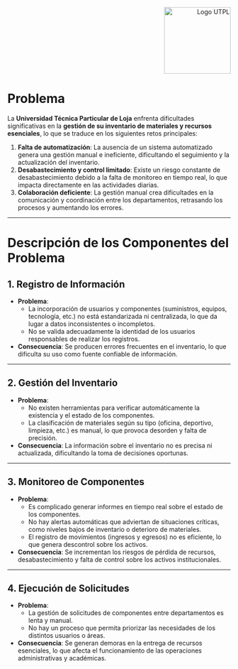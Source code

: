 <p align="right">
  <img src="https://i.postimg.cc/13qQdqZs/utpllogo.png" alt="Logo UTPL" width="150"/>
</p>


# **Problema**
La **Universidad Técnica Particular de Loja** enfrenta dificultades significativas en la **gestión de su inventario de materiales y recursos esenciales**, lo que se traduce en los siguientes retos principales:

1. **Falta de automatización**: La ausencia de un sistema automatizado genera una gestión manual e ineficiente, dificultando el seguimiento y la actualización del inventario.
2. **Desabastecimiento y control limitado**: Existe un riesgo constante de desabastecimiento debido a la falta de monitoreo en tiempo real, lo que impacta directamente en las actividades diarias.
3. **Colaboración deficiente**: La gestión manual crea dificultades en la comunicación y coordinación entre los departamentos, retrasando los procesos y aumentando los errores.

---

# **Descripción de los Componentes del Problema**

## 1. Registro de Información
- **Problema**: 
  - La incorporación de usuarios y componentes (suministros, equipos, tecnología, etc.) no está estandarizada ni centralizada, lo que da lugar a datos inconsistentes o incompletos.
  - No se valida adecuadamente la identidad de los usuarios responsables de realizar los registros.
- **Consecuencia**: Se producen errores frecuentes en el inventario, lo que dificulta su uso como fuente confiable de información.

---

## 2. Gestión del Inventario
- **Problema**:
  - No existen herramientas para verificar automáticamente la existencia y el estado de los componentes.
  - La clasificación de materiales según su tipo (oficina, deportivo, limpieza, etc.) es manual, lo que provoca desorden y falta de precisión.
- **Consecuencia**: La información sobre el inventario no es precisa ni actualizada, dificultando la toma de decisiones oportunas.

---

## 3. Monitoreo de Componentes
- **Problema**:
  - Es complicado generar informes en tiempo real sobre el estado de los componentes.
  - No hay alertas automáticas que adviertan de situaciones críticas, como niveles bajos de inventario o deterioro de materiales.
  - El registro de movimientos (ingresos y egresos) no es eficiente, lo que genera descontrol sobre los activos.
- **Consecuencia**: Se incrementan los riesgos de pérdida de recursos, desabastecimiento y falta de control sobre los activos institucionales.

---

## 4. Ejecución de Solicitudes
- **Problema**:
  - La gestión de solicitudes de componentes entre departamentos es lenta y manual.
  - No hay un proceso que permita priorizar las necesidades de los distintos usuarios o áreas.
- **Consecuencia**: Se generan demoras en la entrega de recursos esenciales, lo que afecta el funcionamiento de las operaciones administrativas y académicas.
